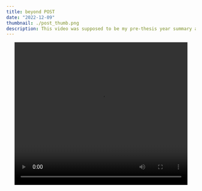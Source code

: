 ```yaml
---
title: beyond POST
date: "2022-12-09"
thumbnail: ./post_thumb.png
description: This video was supposed to be my pre-thesis year summary analysis of my work so far (in 2007). However, ironically the motherboard on my computer fried the day before my presentation, resulting in a shorter, more traditional, more reliable paper-based report. The title references the POST sequence that computers run to check themselves for hardware failure.
---
```


<div style="text-align: center">
<video id='_video_container' width='460' height='380' controls >
    <source src="./behind.iphone.mp4" type="video/mp4">
    <source src="./behind.theora.ogv" type="video/ogg">
    <source src="./behind.webmvp8.webm" type="video/webm">
</video>
</div>
